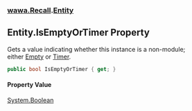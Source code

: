 ### [wawa.Recall](wawa.Recall.md 'wawa.Recall').[Entity](Entity.md 'wawa.Recall.Entity')

## Entity.IsEmptyOrTimer Property

Gets a value indicating whether this instance is a non-module;  
either [Empty](Modules.md#wawa.Recall.Modules.Empty 'wawa.Recall.Modules.Empty') or [Timer](Modules.md#wawa.Recall.Modules.Timer 'wawa.Recall.Modules.Timer').

```csharp
public bool IsEmptyOrTimer { get; }
```

#### Property Value
[System.Boolean](https://docs.microsoft.com/en-us/dotnet/api/System.Boolean 'System.Boolean')